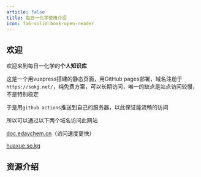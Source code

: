 ```yaml
---
article: false
title: 每日一化学使用介绍
icon: fa6-solid:book-open-reader
---
```


## 欢迎

欢迎来到每日一化学的**个人知识库**

这是一个用vuepress搭建的静态页面，用GitHub pages部署，域名注册于`https://sokg.net/`，纯免费方案，可以长期访问，唯一的缺点是站点访问较慢，不是特别稳定

于是用`github actions`推送到自己的服务器，以此保证能流畅的访问

所以可以通过以下两个域名访问此网站

[doc.edaychem.cn](https://doc.edaychem.cn/)（访问速度更快）

[huaxue.so.kg](https://huaxue.so.kg/)

## 资源介绍

